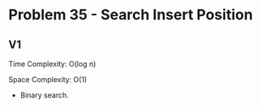 # Problem 35 - Search Insert Position

## V1

Time Complexity: O(log n)

Space Complexity: O(1)

- Binary search.
